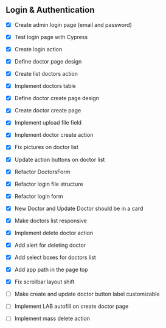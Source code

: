 ## Login & Authentication

- [x] Create admin login page (email and password)
- [x] Test login page with Cypress
- [x] Create login action

- [x] Define doctor page design
- [x] Create list doctors action
- [x] Implement doctors table

- [x] Define doctor create page design
- [x] Create doctor create page
- [x] Implement upload file field
- [x] Implement doctor create action

- [x] Fix pictures on doctor list
- [x] Update action buttons on doctor list
- [x] Refactor DoctorsForm
- [x] Refactor login file structure
- [x] Refactor login form
- [x] New Doctor and Update Doctor should be in a card
- [x] Make doctors list responsive
- [x] Implement delete doctor action
- [x] Add alert for deleting doctor
- [x] Add select boxes for doctors list
- [x] Add app path in the page top
- [x] Fix scrollbar layout shift
- [ ] Make create and update doctor button label customizable
- [ ] Implement LAB autofill on create doctor page
- [ ] Implement mass delete action
